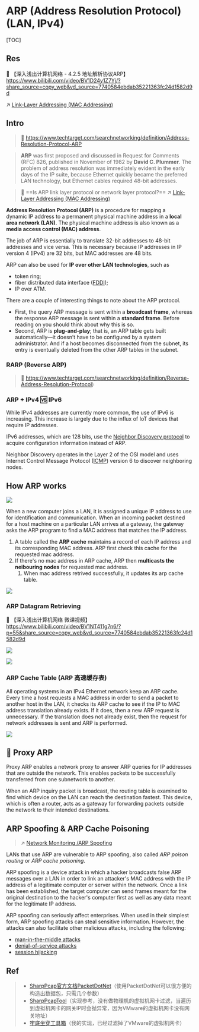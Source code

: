 # ARP (Address Resolution Protocol) (LAN, IPv4)

[TOC]



## Res
🔗 【深入浅出计算机网络 - 4.2.5 地址解析协议ARP】 https://www.bilibili.com/video/BV1D24y1Z7Yj/?share_source=copy_web&vd_source=7740584ebdab35221363fc24d1582d9d

↗ [Link-Layer Addressing (MAC Addressing)](../../../0x06%20Data%20Link%20Layer/📌%20Link%20Layer%20(Switched%20Network)%20Basics/Link-Layer%20Addressing%20(MAC%20Addressing).md)



## Intro
> 🔗 https://www.techtarget.com/searchnetworking/definition/Address-Resolution-Protocol-ARP

> **ARP** was first proposed and discussed in Request for Comments (RFC) 826, published in November of 1982 by **David C. Plummer**. The problem of address resolution was immediately evident in the early days of the IP suite, because Ethernet quickly became the preferred LAN technology, but Ethernet cables required 48-bit addresses.

> 🤨 ==Is ARP link layer protocol or network layer protocol?==
> ↗ [Link-Layer Addressing (MAC Addressing)](../../../0x06%20Data%20Link%20Layer/📌%20Link%20Layer%20(Switched%20Network)%20Basics/Link-Layer%20Addressing%20(MAC%20Addressing).md)

**Address Resolution Protocol (ARP)** is a procedure for mapping a dynamic IP address to a permanent physical machine address in a **local area network (LAN)**. The physical machine address is also known as a **media access control (MAC) address**.

The job of ARP is essentially to translate 32-bit addresses to 48-bit addresses and vice versa. This is necessary because IP addresses in IP version 4 (IPv4) are 32 bits, but MAC addresses are 48 bits.

ARP can also be used for **IP over other LAN technologies**, such as
- token ring;
- fiber distributed data interface ([FDDI](https://www.techtarget.com/searchnetworking/definition/FDDI));
- IP over ATM.

There are a couple of interesting things to note about the ARP protocol. 
- First, the query ARP message is sent within a **broadcast frame**, whereas the response ARP message is sent within a **standard frame**. Before reading on you should think about why this is so. 
- Second, ARP is **plug-and-play**; that is, an ARP table gets built automatically—it doesn’t have to be configured by a system administrator. And if a host becomes disconnected from the subnet, its entry is eventually deleted from the other ARP tables in the subnet.


### RARP (Reverse ARP)
> 🔗 https://www.techtarget.com/searchnetworking/definition/Reverse-Address-Resolution-Protocol)


### ARP + IPv4 🆚 IPv6
While IPv4 addresses are currently more common, the use of IPv6 is increasing. This increase is largely due to the influx of IoT devices that require IP addresses. 

IPv6 addresses, which are 128 bits, use the [Neighbor Discovery protocol](https://www.techtarget.com/searchnetworking/tip/How-to-avoid-IPv6-neighbor-discovery-threats) to acquire configuration information instead of ARP. 

Neighbor Discovery operates in the Layer 2 of the OSI model and uses Internet Control Message Protocol ([ICMP](https://www.techtarget.com/searchnetworking/definition/ICMP)) version 6 to discover neighboring nodes.



## How ARP works
![](../../../../../../../Assets/Pics/Screenshot%202023-06-16%20at%207.12.33%20PM.png)

When a new computer joins a LAN, it is assigned a unique IP address to use for identification and communication. 
When an incoming packet destined for a host machine on a particular LAN arrives at a gateway, the gateway asks the ARP program to find a MAC address that matches the IP address.
1. A table called the **ARP cache** maintains a record of each IP address and its corresponding MAC address. ARP first check this cache for the requested mac address.
2. If there's no mac address in ARP cache, ARP then **multicasts the neibouring nodes** for requested mac address.
	1. When mac address retrived successfully, it updates its arp cache table.

![](../../../../../../../Assets/Pics/Screenshot%202023-05-10%20at%2011.22.02%20AM.png)


### ARP Datagram Retrieving 
🔗 【深入浅出计算机网络 微课视频】 https://www.bilibili.com/video/BV1NT411g7n6/?p=55&share_source=copy_web&vd_source=7740584ebdab35221363fc24d1582d9d

![](../../../../../../../Assets/Pics/Screenshot%202023-05-10%20at%2011.13.29%20AM.png)

![](../../../../../../../Assets/Pics/Screenshot%202023-05-10%20at%2011.20.20%20AM.png)


### ARP Cache Table (ARP 高速缓存表)
All operating systems in an IPv4 Ethernet network keep an ARP cache. Every time a host requests a MAC address in order to send a packet to another host in the LAN, it checks its ARP cache to see if the IP to MAC address translation already exists. If it does, then a new ARP request is unnecessary. If the translation does not already exist, then the request for network addresses is sent and ARP is performed.

![](../../../../../../../Assets/Pics/Screenshot%202023-05-10%20at%2011.21.35%20AM.png)



## 🎎 Proxy ARP
Proxy ARP enables a network proxy to answer ARP queries for IP addresses that are outside the network. This enables packets to be successfully transferred from one subnetwork to another.

When an ARP inquiry packet is broadcast, the routing table is examined to find which device on the LAN can reach the destination fastest. This device, which is often a router, acts as a gateway for forwarding packets outside the network to their intended destinations.



## ARP Spoofing & ARP Cache Poisoning
> ↗ [Network Monitoring /ARP Spoofing](../../../../../../CyberSecurity/Network%20Security/Network%20Attacks%20&%20Defends/Network%20Monitoring.md)

LANs that use ARP are vulnerable to ARP spoofing, also called _ARP poison routing_ or _ARP cache poisoning_.

ARP spoofing is a device attack in which a hacker broadcasts false ARP messages over a LAN in order to link an attacker's MAC address with the IP address of a legitimate computer or server within the network. Once a link has been established, the target computer can send frames meant for the original destination to the hacker's computer first as well as any data meant for the legitimate IP address.

ARP spoofing can seriously affect enterprises. When used in their simplest form, ARP spoofing attacks can steal sensitive information. However, the attacks can also facilitate other malicious attacks, including the following:

- [man-in-the-middle attacks](https://internetofthingsagenda.techtarget.com/definition/man-in-the-middle-attack-MitM)
- [denial-of-service attacks](https://www.techtarget.com/searchsecurity/definition/denial-of-service)
- [session hijacking](https://www.techtarget.com/searchsoftwarequality/definition/session-hijacking)



## Ref
[Address Resolution Protocol | Wikipedia]: https://en.wikipedia.org/wiki/Address_Resolution_Protocol

[👍 浅谈ARP欺骗的实现与防御 | Freebuf]: https://www.freebuf.com/articles/network/210852.html

> - [SharpPcap官方文档](http://sharppcap.sourceforge.net/htmldocs/index.html)[PacketDotNet](https://github.com/chmorgan/packetnet)（使用PacketDotNet可以很方便的构造出数据包，只需几个参数）
> - [SharpPcapTool](https://gitee.com/week233/SharpPcapTool_back.git)（实现参考，没有做物理机的虚拟机网卡过滤，当遍历到虚拟机网卡的网关IP时会抛异常，因为VMware的虚拟机网卡没有网关地址）
> - [牢底坐穿工具箱](https://gitee.com/week233/ARPAttack.git)（我的实现，已经过滤掉了VMware的虚拟机网卡）
